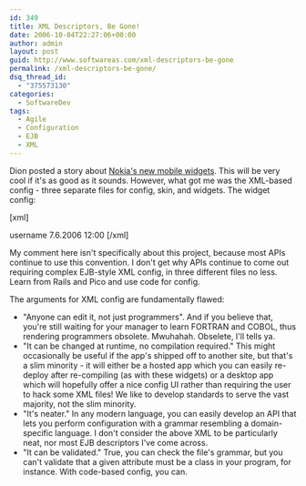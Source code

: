 ```yaml
---
id: 349
title: XML Descriptors, Be Gone!
date: 2006-10-04T22:27:06+00:00
author: admin
layout: post
guid: http://www.softwareas.com/xml-descriptors-be-gone
permalink: /xml-descriptors-be-gone/
dsq_thread_id:
  - "375573130"
categories:
  - SoftwareDev
tags:
  - Agile
  - Configuration
  - EJB
  - XML
---
```

Dion posted a story about <a href="http://ajaxian.com/archives/widsets-nokia-mobile-widgets">Nokia's new mobile widgets</a>. This will be very cool if it's as good as it sounds. However, what got me was the XML-based config - three separate files for config, skin, and widgets. The widget config:

[xml]
<widget name="Example widget" version="0.1">

  <info>
    <creator>
      <user>username</user>
      <date>7.6.2006 12:00</date>
    </creator>

  <!-- Configuration of servicehandlers which the widget needs to operate -->
  <services>
    <service type="syndication" id="feed1">
	  <reference from="feedurlrss" to="feedurl"/>
	</service>
  </services>
[/xml]

My comment here isn't specifically about this project, because most APIs continue to use this convention. I don't get why APIs continue to come out requiring complex EJB-style XML config, in three different files no less. Learn from Rails and Pico and use code for config.

The arguments for XML config are fundamentally flawed:

<ul>
<li>"Anyone can edit it, not just programmers". And if you believe that, you're still waiting for your manager to learn FORTRAN and COBOL, thus rendering programmers obsolete. Mwuhahah. Obselete, I'll tells ya.</li>
<li>"It can be changed at runtime, no compilation required." This might occasionally be useful if the app's shipped off to another site, but that's a slim minority - it will either be a hosted app which you can easily re-deploy after re-compiling (as with these widgets) or a desktop app which will hopefully offer a nice config UI rather than requiring the user to hack some XML files! We like to develop standards to serve the vast majority, not the slim minority.</li>
<li>"It's neater." In any modern language, you can easily develop an API that lets you perform configuration with a grammar resembling a domain-specific language. I don't consider the above XML to be particularly neat, nor most EJB descriptors I've come across.</li>
<li>"It can be validated." True, you can check the file's grammar, but you can't validate that a given attribute must be a class in your program, for instance. With code-based config, you can.
</ul>